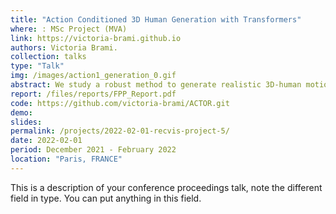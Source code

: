 ```yaml
---
title: "Action Conditioned 3D Human Generation with Transformers"
where: : MSc Project (MVA)
link: https://victoria-brami.github.io
authors: Victoria Brami.
collection: talks
type: "Talk"
img: /images/action1_generation_0.gif
abstract: We study a robust method to generate realistic 3D-human motions which relies on the training of a Variational Auto-Encoder. We intent to improve the proposed model through the use of PARE, another pose inference model. We show that exploiting PARE renders better synthetic motions on NTU RGB dataset. We then test the model on more challenging motions like gymnastic floor and beam exercises on a hand-made dataset built from FineGym.
report: /files/reports/FPP_Report.pdf
code: https://github.com/victoria-brami/ACTOR.git
demo:
slides: 
permalink: /projects/2022-02-01-recvis-project-5/
date: 2022-02-01
period: December 2021 - February 2022
location: "Paris, FRANCE"
---
```


This is a description of your conference proceedings talk, note the different field in type. You can put anything in this field.

